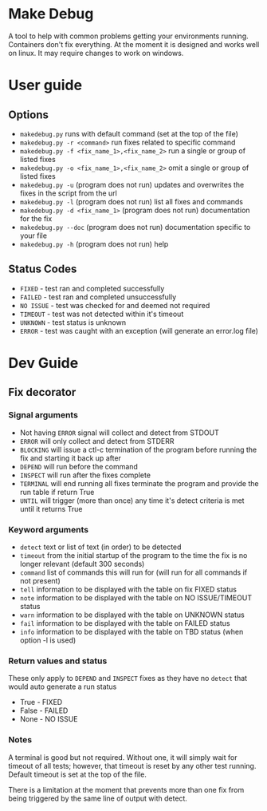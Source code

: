 # Make Debug

A tool to help with common problems getting your environments running. Containers don't fix everything.
At the moment it is designed and works well on linux. It may require changes to work on windows.

# User guide
## Options

- `makedebug.py` runs with default command (set at the top of the file)
- `makedebug.py -r <command>` run fixes related to specific command
- `makedebug.py -f <fix_name_1>,<fix_name_2>` run a single or group of listed fixes
- `makedebug.py -o <fix_name_1>,<fix_name_2>` omit a single or group of listed fixes
- `makedebug.py -u` (program does not run) updates and overwrites the fixes in the script from the url
- `makedebug.py -l` (program does not run) list all fixes and commands
- `makedebug.py -d <fix_name_1>` (program does not run) documentation for the fix
- `makedebug.py --doc` (program does not run) documentation specific to your file
- `makedebug.py -h` (program does not run) help

## Status Codes
- `FIXED` - test ran and completed successfully
- `FAILED` - test ran and completed unsuccessfully
- `NO ISSUE` - test was checked for and deemed not required
- `TIMEOUT` - test was not detected within it's timeout
- `UNKNOWN` - test status is unknown
- `ERROR` - test was caught with an exception (will generate an error.log file)

# Dev Guide

## Fix decorator

### Signal arguments

- Not having `ERROR` signal will collect and detect from STDOUT
- `ERROR` will only collect and detect from STDERR
- `BLOCKING` will issue a ctl-c termination of the program before running the fix and starting it back up after
- `DEPEND` will run before the command
- `INSPECT` will run after the fixes complete
- `TERMINAL` will end running all fixes terminate the program and provide the run table if return True
- `UNTIL` will trigger (more than once) any time it's detect criteria is met until it returns True

### Keyword arguments

- `detect` text or list of text (in order) to be detected
- `timeout` from the initial startup of the program to the time the fix is no longer relevant (default 300 seconds)
- `command` list of commands this will run for (will run for all commands if not present)
- `tell` information to be displayed with the table on fix FIXED status
- `note` information to be displayed with the table on NO ISSUE/TIMEOUT status
- `warn` information to be displayed with the table on UNKNOWN status
- `fail` information to be displayed with the table on FAILED status
- `info` information to be displayed with the table on TBD status (when option -l is used)

### Return values and status

These only apply to `DEPEND` and `INSPECT` fixes as they have no `detect` that would auto generate a run status
- True - FIXED
- False - FAILED
- None - NO ISSUE

### Notes

A terminal is good but not required. Without one, it will simply wait for timeout of all tests; however, that timeout is 
reset by any other test running. Default timeout is set at the top of the file.

There is a limitation at the moment that prevents more than one fix from being triggered by the same line of output with
detect.